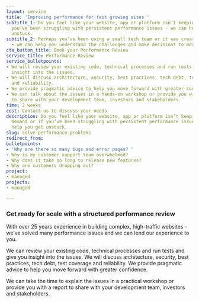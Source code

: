 ```yaml
---
layout: service
title: 'Improving performance for fast growing sites '
subtitle_1: Do you feel like your website, app or platform isn’t keeping up or if
  you’ve been struggling with persistent performance issues - we can help you get
  unstuck.
subtitle_2: Perhaps you’ve been using a small tech team or it was created offshore
  - we can help you understand the challenges and make decisions to move forward.
cta_button_title: Book your Performance Review
service_title: Performance Review
service_bulletpoints:
- We will review your existing code, technical processes and run tests to give you
  insight into the issues.
- We will discuss architecture, security, best practices, tech debt, test coverage
  and reliability.
- We provide pragmatic advice to help you move forward with greater confidence.
- We can talk about the issues in a hands-on workshop or provide you with a report
  to share with your development team, investors and stakeholders.
time: 2 weeks
cost: Contact us to discuss your needs
description: Do you feel like your website, app or platform isn’t keeping up with
  demand or if you’ve been struggling with persistent performance issues - we can
  help you get unstuck.
slug: solve-performance-problems
redirect_from:
bulletpoints:
- 'Why are there so many bugs and error pages? '
- Why is my customer support team overwhelmed?
- Why does it take so long to release new features?
- Why are customers dropping out?
project:
- managed
projects:
- managed

---
```

### **Get ready for scale with a structured performance review**

With over 25 years experience in building complex, high-traffic websites - we’ve solved many performance issues and we can lend our experience to you.

We can review your existing code, technical processes and run tests and give you insight into the issues. We will discuss architecture, security, best practices, tech debt, test coverage and reliability. We provide pragmatic advice to help you move forward with greater confidence.

We can take the time to explain the issues in a practical workshop or provide you with a report to share with your development team, investors and stakeholders.

